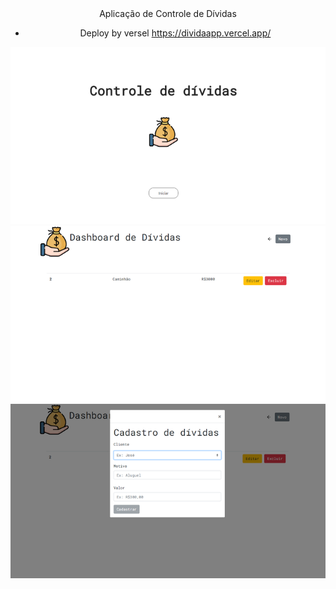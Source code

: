 <div  align="center">
  Aplicação de Controle de Dívidas

- Deploy by versel https://dividaapp.vercel.app/

![](./src/Components/assets/LandingPage.png)
![](./src/Components/assets/Dashboard.png)
![](./src/Components/assets/Cadastro.png)

</div>
